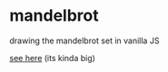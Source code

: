 # mandelbrot
drawing the mandelbrot set in vanilla JS

[see here](https://jameswillett.github.io/mandelbrot/) (its kinda big)
